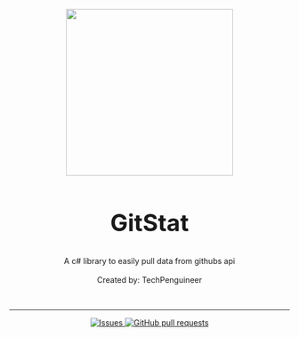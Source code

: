 <p align="center">
    <img src="https://i.imgur.com/MIe3YgI.png" width="300px">
    <h2 align="center" style="font-weight: bolder; font-size:42px">GitStat</h2>
    <p align="center">A c# library to easily pull data from githubs api <br><br>Created by: TechPenguineer</p>
    <br>
    <hr>
</p>
 <p align="center">
    <a href="https://github.com/TechPenguineer/GitStat/issues">
      <img alt="Issues" src="https://img.shields.io/github/issues/TechPenguineer/GitStat?color=0088ff" />
    </a>
    <a href="https://github.com/TechPenguineer/GitStat/pulls">
      <img alt="GitHub pull requests" src="https://img.shields.io/github/issues-pr/TechPenguineer/GitStat?color=0088ff" />
    </a>
    <br />
    <br />
  </p>
